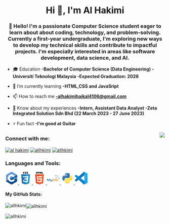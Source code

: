 <h1 align="center">Hi 👋, I'm Al Hakimi</h1>
<h3 align="center">💼 Hello! I'm a passionate Computer Science student eager to learn about about coding, technology, and problem-solving. Currently a first-year undergraduate, I'm exploring new ways to develop my technical skills and contribute to impactful projects. I'm especially interested in areas like software development, data science, and AI.</h3>

- 🎓 Education **-Bachelor of Computer Science (Data Engineering) -Universiti Teknologi Malaysia -Expected Graduation: 2028**

- 🌱 I’m currently learning **-HTML,CSS and JavaSript**

- 📫 How to reach me **-alhakimihaikal4106@gmail.com**

- 📄 Know about my experiences **-Intern, Assistant Data Analyst -Zeta Integrated Solution Sdn Bhd (22 March 2023 - 27 June 2023)**

- ⚡ Fun fact **-I'm good at Guitar**

<img align="right" height="150" src="https://upload.wikimedia.org/wikipedia/en/thumb/c/c7/Chill_guy_original_artwork.jpg/220px-Chill_guy_original_artwork.jpg"  />


<h3 align="left">Connect with me:</h3>
<p align="left">
<a href="https://linkedin.com/in/al hakimi" target="blank"><img align="center" src="https://raw.githubusercontent.com/rahuldkjain/github-profile-readme-generator/master/src/images/icons/Social/linked-in-alt.svg" alt="al hakimi" height="30" width="40" /></a>
<a href="https://instagram.com/allhkimi" target="blank"><img align="center" src="https://raw.githubusercontent.com/rahuldkjain/github-profile-readme-generator/master/src/images/icons/Social/instagram.svg" alt="allhkimi" height="30" width="40" /></a>
<a href="https://discord.gg/allhkimi" target="blank"><img align="center" src="https://raw.githubusercontent.com/rahuldkjain/github-profile-readme-generator/master/src/images/icons/Social/discord.svg" alt="allhkimi" height="30" width="40" /></a>
</p>

<h3 align="left">Languages and Tools:</h3>
<p align="left"> 
    <a href="https://www.w3schools.com/cpp/" target="_blank" rel="noreferrer"> 
        <img src="https://raw.githubusercontent.com/devicons/devicon/master/icons/cplusplus/cplusplus-original.svg" alt="cplusplus" width="40" height="40"/> 
    </a> 
    <a href="https://www.w3schools.com/css/" target="_blank" rel="noreferrer"> 
        <img src="https://raw.githubusercontent.com/devicons/devicon/master/icons/css3/css3-original-wordmark.svg" alt="css3" width="40" height="40"/> 
    </a> 
    <a href="https://www.w3.org/html/" target="_blank" rel="noreferrer"> 
        <img src="https://raw.githubusercontent.com/devicons/devicon/master/icons/html5/html5-original-wordmark.svg" alt="html5" width="40" height="40"/> 
    </a> 
    <a href="https://www.mysql.com/" target="_blank" rel="noreferrer"> 
        <img src="https://raw.githubusercontent.com/devicons/devicon/master/icons/mysql/mysql-original-wordmark.svg" alt="mysql" width="40" height="40"/> 
    </a> 
    <a href="https://www.python.org" target="_blank" rel="noreferrer"> 
        <img src="https://raw.githubusercontent.com/devicons/devicon/master/icons/python/python-original.svg" alt="python" width="40" height="40"/> 
    </a> 
    <a href="https://code.visualstudio.com/" target="_blank" rel="noreferrer"> 
        <img src="https://raw.githubusercontent.com/devicons/devicon/master/icons/vscode/vscode-original.svg" alt="vscode" width="40" height="40"/> 
    </a> 
</p>
<h4 align="left">My GitHub Stats:</h4>
<p><img align="left" src="https://github-readme-stats.vercel.app/api/top-langs?username=allhkimi&show_icons=true&locale=en&layout=compact" alt="allhkimi" /></p>

<p><img align="center" src="https://github-readme-stats.vercel.app/api?username=allhkimi&show_icons=true&locale=en" alt="allhkimi" /></p>

<p><img align="center" src="https://github-readme-streak-stats.herokuapp.com/?user=allhkimi&" alt="allhkimi" /></p>

